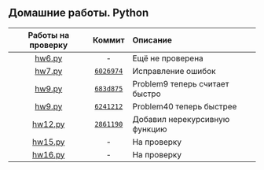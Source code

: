 ## Домашние работы. Python

|Работы на проверку|Коммит|Описание|
|:-:|:-:|:-|
| [hw6.py](./hw6.py) | - | Ещё не проверена
| [hw7.py](./hw7.py) | [`6026974`](https://github.com/ChMcg/python/commit/602697447ee9bc8c01795971949c98e34dc0a736) | Исправление ошибок
| [hw9.py](./hw9.py) | [`683d875`](https://github.com/ChMcg/python/commit/683d8754a74b4868c10f45944733b202145aa4a9) | Problem9 теперь считает быстро
| [hw9.py](./hw9.py) | [`6241212`](https://github.com/ChMcg/python/commit/624121264ae7dc78c7496d7a055b1fe093a9fd08) | Problem40 теперь быстрее
| [hw12.py](./hw12.py) | [`2861190`](https://github.com/ChMcg/python/commit/28611901ca7c9f24621dfd3c6fcfbe477c74ab1b) | Добавил нерекурсивную функцию
| [hw15.py](./hw15.py) | - | На проверку
| [hw16.py](./hw16.py) | - | На проверку




